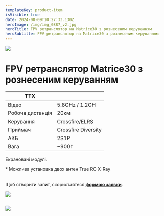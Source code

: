 ```yaml
---
templateKey: product-item
isVisible: true
date: 2024-08-09T10:27:33.130Z
heroImage: /img/img_0887_v2.jpg
heroTitle: FPV ретранслятор на Matrice30 з рознесеним керуванням
heroSubtitle: FPV ретранслятор на Matrice30 з рознесеним керуванням
---
```

![](/img/img_0880.jpeg)

# FPV ретранслятор Matrice30 з рознесеним керуванням

| **ТТХ**          |                     |
| ---------------- | ------------------- |
| Відео            | 5.8GHz / 1.2GH      |
| Робоча дистанція | 20км                |
| ﻿Керування       | Crossfire/ELRS﻿     |
| П﻿риймач         | Crossfire Diversity |
| АКБ              | 2S1P                |
| Вага             | ~900г                  |

Е﻿крановані модулі.

\* Можлива установка двох антен True RC X-Ray

\
Щоб створити запит, скористайтеся <a href="https://docs.google.com/forms/d/1TCApMWtctqZN7LEEKFTjVBQc5R3FQGf2tWWAGfGwWSU" target="_blank" rel="noopener noreferrer">**формою заявки**</a>.

![](/img/img_0884.jpeg)

![]()

![](/img/img_0876.jpeg)

![]()
